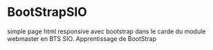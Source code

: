# BootStrapSIO
simple page html responsive avec bootstrap dans le carde du module webmaster en BTS SIO.
Apprentissage de BootStrap
